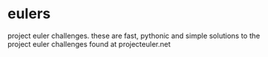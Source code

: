 # eulers
project euler challenges.
these are fast, pythonic and simple solutions to the project euler challenges found at projecteuler.net

